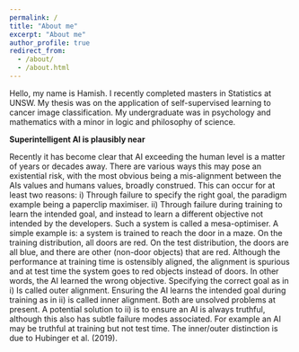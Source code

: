 ```yaml
---
permalink: /
title: "About me"
excerpt: "About me"
author_profile: true
redirect_from: 
  - /about/
  - /about.html
---
```

Hello, my name is Hamish. I recently completed masters in Statistics at UNSW. My thesis was on the application of self-supervised learning to cancer image classification. My undergraduate was in psychology and mathematics with a minor in logic and philosophy of science.

**Superintelligent AI is plausibly near**

Recently it has become clear that AI exceeding the human level is a matter of years or decades away. There are various ways this may pose an existential risk, with the most obvious being a mis-alignment between the AIs values and humans values, broadly construed. This can occur for at least two reasons: i) Through failure to specify the right goal, the paradigm example being a paperclip maximiser. ii) Through failure during training to learn the intended goal, and instead to learn a different objective not intended by the developers. Such a system is called a mesa-optimiser. A simple example is: a system is trained to reach the door in a maze. On the training distribution, all doors are red. On the test distribution, the doors are all blue, and there are other (non-door objects) that  are red. Although the performance at training time is ostensibly aligned, the alignment is spurious and at test time the system goes to red objects instead of doors. In other words, the AI learned the wrong objective. Specifying the correct goal as in i) Is called outer alignment. Ensuring the AI learns the intended goal during training as in ii) is called inner alignment. Both are unsolved problems at present. A potential solution to ii) is to ensure an AI is always truthful, although this also has subtle failure modes associated. For example an AI may be truthful at training but not test time. The inner/outer distinction is due to Hubinger et al. (2019).

